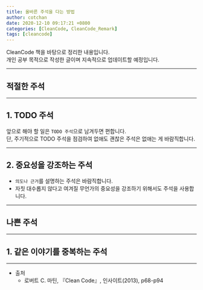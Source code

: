 ```yaml
---
title: 올바른 주석을 다는 방법
author: cotchan 
date: 2020-12-10 09:17:21 +0800
categories: [CleanCode, CleanCode_Remark] 
tags: [cleancode]
---
```


CleanCode 책을 바탕으로 정리한 내용입니다.        
개인 공부 목적으로 작성한 글이며 지속적으로 업데이트할 예정입니다.    

---

## 적절한 주석

---


## 1. TODO 주석

앞으로 해야 할 일은 `TODO 주석`으로 남겨두면 편합니다.    
단, 주기적으로 TODO 주석을 점검하여 없애도 괜찮은 주석은 없애는 게 바람직합니다.    

---

## 2. 중요성을 강조하는 주석

+ `의도나 근거`를 설명하는 주석은 바람직합니다.
+ 자칫 대수롭지 않다고 여겨질 무언가의 중요성을 강조하기 위해서도 주석을 사용합니다.

---

    
    
    
    
    

## 나쁜 주석

---


## 1. 같은 이야기를 중복하는 주석



---

+ 출처	
	+ 로버트 C. 마틴, 『Clean Code』, 인사이트(2013), p68-p94
